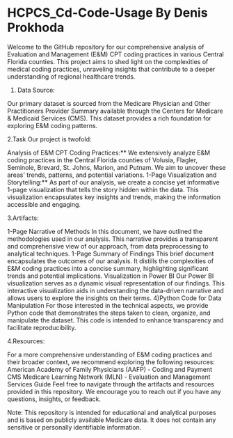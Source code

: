 # HCPCS_Cd-Code-Usage By Denis Prokhoda

  Welcome to the GitHub repository for our comprehensive analysis of Evaluation and Management (E&M) CPT coding practices in various Central Florida counties. This project aims to shed light on the complexities of medical coding practices, unraveling insights that contribute to a deeper understanding of regional healthcare trends.

  1. Data Source:

Our primary dataset is sourced from the Medicare Physician and Other Practitioners Provider Summary available through the Centers for Medicare & Medicaid Services (CMS). This dataset provides a rich foundation for exploring E&M coding patterns.

  2.Task Our project is twofold:

Analysis of E&M CPT Coding Practices:** We extensively analyze E&M coding practices in the Central Florida counties of Volusia, Flagler, Seminole, Brevard, St. Johns, Marion, and Putnam. We aim to uncover these areas' trends, patterns, and potential variations.
1-Page Visualization and Storytelling:** As part of our analysis, we create a concise yet informative 1-page visualization that tells the story hidden within the data. This visualization encapsulates key insights and trends, making the information accessible and engaging.

  3.Artifacts:

1-Page Narrative of Methods In this document, we have outlined the methodologies used in our analysis. This narrative provides a transparent and comprehensive view of our approach, from data preprocessing to analytical techniques.
1-Page Summary of Findings This brief document encapsulates the outcomes of our analysis. It distills the complexities of E&M coding practices into a concise summary, highlighting significant trends and potential implications.
Visualization in Power BI Our Power BI visualization serves as a dynamic visual representation of our findings. This interactive visualization aids in understanding the data-driven narrative and allows users to explore the insights on their terms. 4)Python Code for Data Manipulation For those interested in the technical aspects, we provide Python code that demonstrates the steps taken to clean, organize, and manipulate the dataset. This code is intended to enhance transparency and facilitate reproducibility.

  4.Resources:

For a more comprehensive understanding of E&M coding practices and their broader context, we recommend exploring the following resources:
American Academy of Family Physicians (AAFP) - Coding and Payment
CMS Medicare Learning Network (MLN) - Evaluation and Management Services Guide
Feel free to navigate through the artifacts and resources provided in this repository. We encourage you to reach out if you have any questions, insights, or feedback.

Note: This repository is intended for educational and analytical purposes and is based on publicly available Medicare data. It does not contain any sensitive or personally identifiable information.
